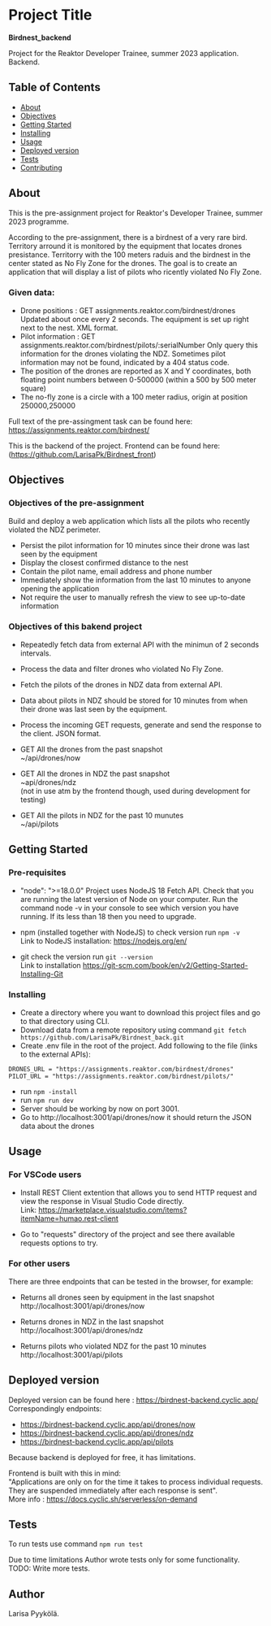 # Project Title

**Birdnest_backend**

Project for the Reaktor Developer Trainee, summer 2023 application. Backend.

## Table of Contents

- [About](#about)
- [Objectives](#objectives)
- [Getting Started](#getting_started)
- [Installing](#installing)
- [Usage](#usage)
- [Deployed version](#deployed)
- [Tests](#tests)
- [Contributing](#contributing)

## About

This is the pre-assignment project for Reaktor's Developer Trainee, summer 2023 programme.

According to the pre-assignment, there is a birdnest of a very rare bird. Territory arround it is monitored by the equipment that locates drones presistance. Territorry with the 100 meters raduis and the birdnest in the center stated as No Fly Zone for the drones. The goal is to create an application that will display a list of pilots who ricently violated No Fly Zone.

### Given data:

- Drone positions : GET assignments.reaktor.com/birdnest/drones
  Updated about once every 2 seconds. The equipment is set up right next to the nest. XML format.
- Pilot information : GET assignments.reaktor.com/birdnest/pilots/:serialNumber
  Only query this information for the drones violating the NDZ. Sometimes pilot information may not be found, indicated by a 404 status code.
- The position of the drones are reported as X and Y coordinates, both floating point numbers between 0-500000 (within a 500 by 500 meter square)
- The no-fly zone is a circle with a 100 meter radius, origin at position 250000,250000

Full text of the pre-assingment task can be found here: https://assignments.reaktor.com/birdnest/

This is the backend of the project.
Frontend can be found here: (https://github.com/LarisaPk/Birdnest_front)

## Objectives

### Objectives of the pre-assignment

Build and deploy a web application which lists all the pilots who recently violated the NDZ perimeter.

- Persist the pilot information for 10 minutes since their drone was last seen by the equipment
- Display the closest confirmed distance to the nest
- Contain the pilot name, email address and phone number
- Immediately show the information from the last 10 minutes to anyone opening the application
- Not require the user to manually refresh the view to see up-to-date information

### Objectives of this bakend project

- Repeatedly fetch data from external API with the minimun of 2 seconds intervals.
- Process the data and filter drones who violated No Fly Zone.
- Fetch the pilots of the drones in NDZ data from external API.
- Data about pilots in NDZ should be stored for 10 minutes from when their drone was last seen by the equipment.
- Process the incoming GET requests, generate and send the response to the client. JSON format.

- GET All the drones from the past snapshot<br />
  ~/api/drones/now

- GET All the drones in NDZ the past snapshot<br />
  ~api/drones/ndz<br />
  (not in use atm by the frontend though, used during development for testing)

- GET All the pilots in NDZ for the past 10 munutes<br />
  ~/api/pilots

## Getting Started

### Pre-requisites

- "node": ">=18.0.0"
  Project uses NodeJS 18 Fetch API.
  Check that you are running the latest version of Node on your computer. Run the command node -v in your console to see which version you have running. If its less than 18 then you need to upgrade.

- npm (installed together with NodeJS) to check version run `npm -v`<br />
  Link to NodeJS installation: https://nodejs.org/en/

- git
  check the version run `git --version`<br />
  Link to installation
  https://git-scm.com/book/en/v2/Getting-Started-Installing-Git

### Installing

- Create a directory where you want to download this project files and go to that directory using CLI.
- Download data from a remote repository using command `git fetch https://github.com/LarisaPk/Birdnest_back.git`
- Create .env file in the root of the project. Add following to the file (links to the external APIs):

```
DRONES_URL = "https://assignments.reaktor.com/birdnest/drones"
PILOT_URL = "https://assignments.reaktor.com/birdnest/pilots/"
```

- run `npm -install`
- run `npm run dev`
- Server should be working by now on port 3001.
- Go to http://localhost:3001/api/drones/now it should return the JSON data about the drones

## Usage

### For VSCode users

- Install REST Client extention that allows you to send HTTP request and view the response in Visual Studio Code directly.<br />
  Link: https://marketplace.visualstudio.com/items?itemName=humao.rest-client

- Go to "requests" directory of the project and see there available requests options to try.

### For other users

There are three endpoints that can be tested in the browser, for example:

- Returns all drones seen by equipment in the last snapshot<br />
  http://localhost:3001/api/drones/now

- Returns drones in NDZ in the last snapshot<br />
  http://localhost:3001/api/drones/ndz

- Returns pilots who violated NDZ for the past 10 minutes<br />
  http://localhost:3001/api/pilots

## Deployed version

Deployed version can be found here : https://birdnest-backend.cyclic.app/<br />
Correspondingly endpoints:

- https://birdnest-backend.cyclic.app/api/drones/now
- https://birdnest-backend.cyclic.app/api/drones/ndz
- https://birdnest-backend.cyclic.app/api/pilots

Because backend is deployed for free, it has limitations.

Frontend is built with this in mind:<br />
"Applications are only on for the time it takes to process individual requests. They are suspended immediately after each response is sent".<br />
More info : https://docs.cyclic.sh/serverless/on-demand

## Tests

To run tests use command `npm run test`<br />

Due to time limitations Author wrote tests only for some functionality.<br />
TODO: Write more tests.

## Author

Larisa Pyykölä.
